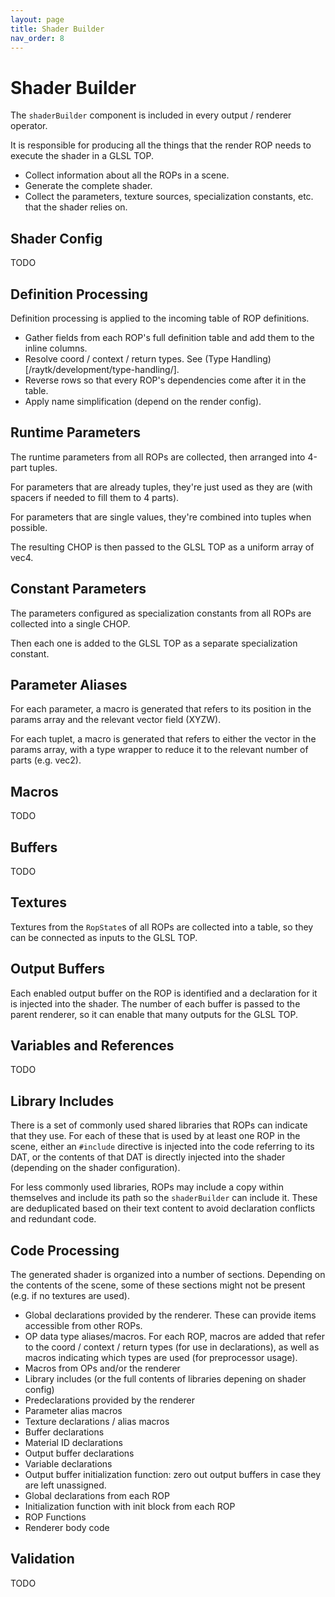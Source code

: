```yaml
---
layout: page
title: Shader Builder
nav_order: 8
---
```


# Shader Builder

The `shaderBuilder` component is included in every output / renderer operator.

It is responsible for producing all the things that the render ROP needs to execute the shader in a GLSL TOP.

* Collect information about all the ROPs in a scene.
* Generate the complete shader.
* Collect the parameters, texture sources, specialization constants, etc. that the shader relies on.

## Shader Config

TODO

## Definition Processing

Definition processing is applied to the incoming table of ROP definitions.

* Gather fields from each ROP's full definition table and add them to the inline columns.
* Resolve coord / context / return types. See (Type Handling)[/raytk/development/type-handling/].
* Reverse rows so that every ROP's dependencies come after it in the table.
* Apply name simplification (depend on the render config).

## Runtime Parameters

The runtime parameters from all ROPs are collected, then arranged into 4-part tuples.

For parameters that are already tuples, they're just used as they are (with spacers if needed to fill them to 4 parts).

For parameters that are single values, they're combined into tuples when possible.

The resulting CHOP is then passed to the GLSL TOP as a uniform array of vec4.

## Constant Parameters

The parameters configured as specialization constants from all ROPs are collected into a single CHOP.

Then each one is added to the GLSL TOP as a separate specialization constant.

## Parameter Aliases

For each parameter, a macro is generated that refers to its position in the params array and the relevant vector field (XYZW).

For each tuplet, a macro is generated that refers to either the vector in the params array, with a type wrapper to reduce it to the relevant number of parts (e.g. vec2).

## Macros

TODO

## Buffers

TODO

## Textures

Textures from the `RopState`s of all ROPs are collected into a table, so they can be connected as inputs to the GLSL TOP.

## Output Buffers

Each enabled output buffer on the ROP is identified and a declaration for it is injected into the shader. The number of each buffer is passed to the parent renderer, so it can enable that many outputs for the GLSL TOP.

## Variables and References

TODO

## Library Includes

There is a set of commonly used shared libraries that ROPs can indicate that they use. For each of these that is used by at least one ROP in the scene, either an `#include` directive is injected into the code referring to its DAT, or the contents of that DAT is directly injected into the shader (depending on the shader configuration). 

For less commonly used libraries, ROPs may include a copy within themselves and include its path so the `shaderBuilder` can include it. These are deduplicated based on their text content to avoid declaration conflicts and redundant code.

## Code Processing

The generated shader is organized into a number of sections. Depending on the contents of the scene, some of these sections might not be present (e.g. if no textures are used).

* Global declarations provided by the renderer. These can provide items accessible from other ROPs.
* OP data type aliases/macros. For each ROP, macros are added that refer to the coord / context / return types (for use in declarations), as well as macros indicating which types are used (for preprocessor usage).
* Macros from OPs and/or the renderer
* Library includes (or the full contents of libraries depening on shader config)
* Predeclarations provided by the renderer
* Parameter alias macros
* Texture declarations / alias macros
* Buffer declarations
* Material ID declarations
* Output buffer declarations
* Variable declarations
* Output buffer initialization function: zero out output buffers in case they are left unassigned.
* Global declarations from each ROP
* Initialization function with init block from each ROP
* ROP Functions
* Renderer body code

## Validation

TODO